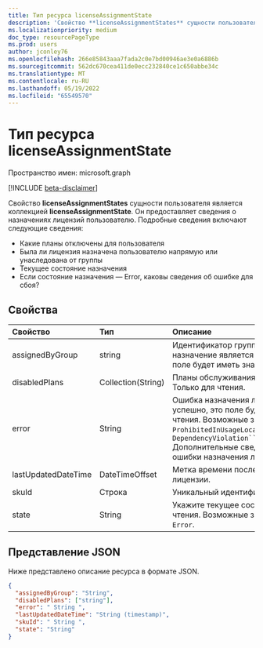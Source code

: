 ```yaml
---
title: Тип ресурса licenseAssignmentState
description: 'Свойство **licenseAssignmentStates** сущности пользователя является коллекцией **licenseAssignmentState**. Он предоставляет сведения о назначениях лицензий пользователю. Подробные сведения включают следующие сведения:  '
ms.localizationpriority: medium
doc_type: resourcePageType
ms.prod: users
author: jconley76
ms.openlocfilehash: 266e85843aaa7fada2c0e7bd00946ae3e0a6886b
ms.sourcegitcommit: 562dc670cea411de0ecc232840ce1c650abbe34c
ms.translationtype: MT
ms.contentlocale: ru-RU
ms.lasthandoff: 05/19/2022
ms.locfileid: "65549570"
---
```

# <a name="licenseassignmentstate-resource-type"></a>Тип ресурса licenseAssignmentState

Пространство имен: microsoft.graph

[!INCLUDE [beta-disclaimer](../../includes/beta-disclaimer.md)]

Свойство **licenseAssignmentStates** сущности пользователя является [](user.md) коллекцией **licenseAssignmentState**. Он предоставляет сведения о назначениях лицензий пользователю. Подробные сведения включают следующие сведения:

- Какие планы отключены для пользователя
- Была ли лицензия назначена пользователю напрямую или унаследована от группы
- Текущее состояние назначения
- Если состояние назначения — Error, каковы сведения об ошибке для сбоя?


## <a name="properties"></a>Свойства
| Свойство     | Тип   |Описание|
|:---------------|:--------|:----------|
|assignedByGroup|string|Идентификатор группы, которая назначает эту лицензию. Если назначение является лицензией, назначаемой напрямую, это поле будет иметь значение NULL. Только для чтения.|
|disabledPlans|Collection(String)|Планы обслуживания, которые отключены в этом назначении. Только для чтения.|
|error|String|Ошибка назначения лицензии. Если лицензия назначена успешно, это поле будет иметь значение NULL. Только для чтения. Возможные значения: , , , , `ProhibitedInUsageLocationViolation`и `UniquenessViolation``Other`. `DependencyViolation``MutuallyExclusiveViolation``CountViolation` Дополнительные сведения о том, как выявлять и устранять ошибки назначения лицензий, см. [здесь](/azure/active-directory/users-groups-roles/licensing-groups-resolve-problems).|
|lastUpdatedDateTime|DateTimeOffset|Метка времени последнего обновления состояния назначения лицензии.|
|skuId|Строка|Уникальный идентификатор SKU. Только для чтения.|
|state|String|Укажите текущее состояние этого назначения. Только для чтения. Возможные значения: `Active`, `ActiveWithError`, `Disabled` и `Error`.|

## <a name="json-representation"></a>Представление JSON

Ниже представлено описание ресурса в формате JSON.

<!-- {
  "blockType": "resource",
  "keyProperty": "id",
  "@odata.type": "microsoft.graph.licenseAssignmentState"
}-->
```json
{
  "assignedByGroup": "String",
  "disabledPlans": ["string"],
  "error": " String ",
  "lastUpdatedDateTime": "String (timestamp)",
  "skuId": " String ",
  "state": "String"
}

```
